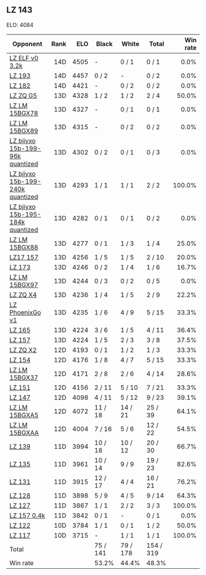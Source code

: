 ## LZ 143 ##

ELO: 4084

Opponent | Rank | ELO | Black | White | Total | Win rate
---------|-----:|----:|-------|-------|-------|-------:
[LZ ELF v0 3.2k](LZ%20ELF%20v0%203.2k.md) | 14D | 4505 | - | 0 / 1 | 0 / 1 | 0.0%
[LZ 193](LZ%20193.md) | 14D | 4457 | 0 / 2 | - | 0 / 2 | 0.0%
[LZ 182](LZ%20182.md) | 14D | 4421 | - | 0 / 2 | 0 / 2 | 0.0%
[LZ ZQ G5](LZ%20ZQ%20G5.md) | 13D | 4328 | 1 / 2 | 1 / 2 | 2 / 4 | 50.0%
[LZ LM 15BGX78](LZ%20LM%2015BGX78.md) | 13D | 4327 | - | 0 / 1 | 0 / 1 | 0.0%
[LZ LM 15BGX89](LZ%20LM%2015BGX89.md) | 13D | 4315 | - | 0 / 2 | 0 / 2 | 0.0%
[LZ bjiyxo 15b-199-96k quantized](LZ%20bjiyxo%2015b-199-96k%20quantized.md) | 13D | 4302 | 0 / 2 | 0 / 1 | 0 / 3 | 0.0%
[LZ bjiyxo 15b-199-240k quantized](LZ%20bjiyxo%2015b-199-240k%20quantized.md) | 13D | 4293 | 1 / 1 | 1 / 1 | 2 / 2 | 100.0%
[LZ bjiyxo 15b-195-184k quantized](LZ%20bjiyxo%2015b-195-184k%20quantized.md) | 13D | 4282 | 0 / 1 | 0 / 1 | 0 / 2 | 0.0%
[LZ LM 15BGX88](LZ%20LM%2015BGX88.md) | 13D | 4277 | 0 / 1 | 1 / 3 | 1 / 4 | 25.0%
[LZ17 157](LZ17%20157.md) | 13D | 4256 | 1 / 5 | 1 / 5 | 2 / 10 | 20.0%
[LZ 173](LZ%20173.md) | 13D | 4246 | 0 / 2 | 1 / 4 | 1 / 6 | 16.7%
[LZ LM 15BGX97](LZ%20LM%2015BGX97.md) | 13D | 4244 | 0 / 3 | 0 / 2 | 0 / 5 | 0.0%
[LZ ZQ X4](LZ%20ZQ%20X4.md) | 13D | 4236 | 1 / 4 | 1 / 5 | 2 / 9 | 22.2%
[LZ PhoenixGo v1](LZ%20PhoenixGo%20v1.md) | 13D | 4235 | 1 / 6 | 4 / 9 | 5 / 15 | 33.3%
[LZ 165](LZ%20165.md) | 13D | 4224 | 3 / 6 | 1 / 5 | 4 / 11 | 36.4%
[LZ 157](LZ%20157.md) | 13D | 4224 | 1 / 5 | 2 / 3 | 3 / 8 | 37.5%
[LZ ZQ X2](LZ%20ZQ%20X2.md) | 12D | 4193 | 0 / 1 | 1 / 2 | 1 / 3 | 33.3%
[LZ 154](LZ%20154.md) | 12D | 4176 | 1 / 8 | 4 / 7 | 5 / 15 | 33.3%
[LZ LM 15BGX37](LZ%20LM%2015BGX37.md) | 12D | 4171 | 2 / 8 | 2 / 6 | 4 / 14 | 28.6%
[LZ 151](LZ%20151.md) | 12D | 4156 | 2 / 11 | 5 / 10 | 7 / 21 | 33.3%
[LZ 147](LZ%20147.md) | 12D | 4098 | 4 / 11 | 5 / 12 | 9 / 23 | 39.1%
[LZ LM 15BGXA5](LZ%20LM%2015BGXA5.md) | 12D | 4072 | 11 / 18 | 14 / 21 | 25 / 39 | 64.1%
[LZ LM 15BGXAA](LZ%20LM%2015BGXAA.md) | 12D | 4004 | 7 / 16 | 5 / 6 | 12 / 22 | 54.5%
[LZ 139](LZ%20139.md) | 11D | 3994 | 10 / 18 | 10 / 12 | 20 / 30 | 66.7%
[LZ 135](LZ%20135.md) | 11D | 3961 | 10 / 14 | 9 / 9 | 19 / 23 | 82.6%
[LZ 131](LZ%20131.md) | 11D | 3915 | 12 / 17 | 4 / 4 | 16 / 21 | 76.2%
[LZ 128](LZ%20128.md) | 11D | 3898 | 5 / 9 | 4 / 5 | 9 / 14 | 64.3%
[LZ 127](LZ%20127.md) | 11D | 3867 | 1 / 1 | 2 / 2 | 3 / 3 | 100.0%
[LZ 157 0.4k](LZ%20157%200.4k.md) | 11D | 3842 | 0 / 1 | - | 0 / 1 | 0.0%
[LZ 122](LZ%20122.md) | 10D | 3784 | 1 / 1 | 0 / 1 | 1 / 2 | 50.0%
[LZ 117](LZ%20117.md) | 10D | 3715 | - | 1 / 1 | 1 / 1 | 100.0%
Total | | | 75 / 141 | 79 / 178 | 154 / 319 | 
Win rate| | | 53.2% | 44.4% | 48.3% | 
